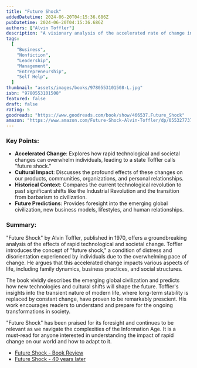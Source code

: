 ```yaml
---
title: "Future Shock"
addedDatetime: 2024-06-20T04:15:36.686Z
pubDatetime: 2024-06-20T04:15:36.686Z
authors: ["Alvin Toffler"]
description: "A visionary analysis of the accelerated rate of change in society and its impact on individuals and cultures."
tags:
  [
    "Business",
    "Nonfiction",
    "Leadership",
    "Management",
    "Entrepreneurship",
    "Self Help",
  ]
thumbnail: "assets/images/books/9780553101508-L.jpg"
isbn: "9780553101508"
featured: false
draft: false
rating: 5
goodreads: "https://www.goodreads.com/book/show/466537.Future_Shock"
amazon: "https://www.amazon.com/Future-Shock-Alvin-Toffler/dp/0553277375"
---
```


### Key Points:

- **Accelerated Change**: Explores how rapid technological and societal changes can overwhelm individuals, leading to a state Toffler calls "future shock."
- **Cultural Impact**: Discusses the profound effects of these changes on our products, communities, organizations, and personal relationships.
- **Historical Context**: Compares the current technological revolution to past significant shifts like the Industrial Revolution and the transition from barbarism to civilization.
- **Future Predictions**: Provides foresight into the emerging global civilization, new business models, lifestyles, and human relationships.

### Summary:

"Future Shock" by Alvin Toffler, published in 1970, offers a groundbreaking analysis of the effects of rapid technological and societal change. Toffler introduces the concept of "future shock," a condition of distress and disorientation experienced by individuals due to the overwhelming pace of change. He argues that this accelerated change impacts various aspects of life, including family dynamics, business practices, and social structures.

The book vividly describes the emerging global civilization and predicts how new technologies and cultural shifts will shape the future. Toffler's insights into the transient nature of modern life, where long-term stability is replaced by constant change, have proven to be remarkably prescient. His work encourages readers to understand and prepare for the ongoing transformations in society.

"Future Shock" has been praised for its foresight and continues to be relevant as we navigate the complexities of the Information Age. It is a must-read for anyone interested in understanding the impact of rapid change on our world and how to adapt to it.

- [Future Shock - Book Review](https://sudalo.medium.com/tofflers-future-shock-a-prophetic-vision-of-the-future-ee366d88aca)
- [Future Shock - 40 years later](https://www.npr.org/2016/06/30/484215904/encore-future-shock-40-years-later)
